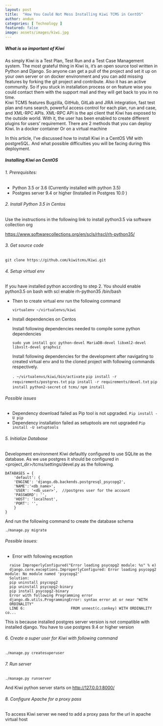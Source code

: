 ```yaml
---
layout: post
title:  "How You Could Not Mess Installing Kiwi TCMS in CentOS"
author: andun
categories: [ Technology ]
featured: false
image: assets/images/kiwi.jpg
---
```


##### What is so important of Kiwi
As simply Kiwi is a Test Plan, Test Run and a Test Case Management system. The most grateful thing in Kiwi is, it’s an open source tool written in Python and Django. So anyone can get a pull of the project and set it up on your own server or on docker environment and you can add missing features by forking the git project and contribute. Also it has an active community. So if you stuck in installation process or on feature wise you could contact them with the support mail and they will get back to you in no time.  
Kiwi TCMS features Bugzilla, GitHub, GitLab and JIRA integration, fast test plan and runs search, powerful access control for each plan, run and case, and XML-RPC APIs.
XML-RPC API is the api client that Kiwi has exposed to the outside world. With it, the user has been enabled to create different plugins for users’ requirement. 
There are 2 methods that you can deploy Kiwi. 
In a docker container
Or on a virtual machine 

In this article, I’ve discussed how to install Kiwi in a CentOS VM with postgreSQL. And what possible difficulties you will be facing during this deployment. 


##### Installing Kiwi on CentOS

###### 1. Prerequisites:

  * Python 3.5 or 3.6 (Currently installed with python 3.5)
  * Postgres server 9.4 or higher  (Installed in Postgres 10.0 )


###### 2. Install Python 3.5 in Centos

Use the instructions in the following link to install python3.5 via software collection org

https://www.softwarecollections.org/en/scls/rhscl/rh-python35/

###### 3. Get source code

  `git clone https://github.com/kiwitcms/Kiwi.git`

###### 4. Setup virtual env

If you have installed python according to step 2. You should enable python3.5 on bash with
scl enable rh-python35 /bin/bash

  * Then to create virtual env run the following command

    `virtualenv ~/virtualenvs/kiwi`

  * Install dependencies on Centos

      Install following dependencies needed to compile some python dependencies

      `sudo yum install gcc python-devel MariaDB-devel libxml2-devel     libxslt-devel graphviz`

      Install following dependencies for the development after navigating to created virtual env and to the cloned project with following commands respectively.

      `. ~/virtualenvs/kiwi/bin/activate`
      `pip install -r requirements/postgres.txt`
      `pip install -r requirements/devel.txt`
      `pip install python2-secret`
      `cd tcms/`
      `npm install`
      
###### Possible issues
  * Dependency download failed as Pip tool is not upgraded.
          `Pip install -U pip`
  * Dependency installation failed as setuptools are not upgraded
          `Pip install -U setuptools`

###### 5. Initialize Database

Development environment Kiwi defaultly configured to use SQLite as the database. As we use postgres it should be configured in <project_dir>/tcms/settings/devel.py as the following.
```
DATABASES = {
	'default': {
   	'ENGINE': 'django.db.backends.postgresql_psycopg2',
   	'NAME':'<db_name>',
   	'USER': '<db_user>',  //postgres user for the account
   	'PASSWORD': '',
   	'HOST': 'localhost',
   	'PORT': '',
	}
}
```

And run the following command to create the database schema

`./manage.py migrate`


###### Possible issues:

  * Error with following exception
  
  ```
    raise ImproperlyConfigured("Error loading psycopg2 module: %s" % e)
    django.core.exceptions.ImproperlyConfigured: Error loading psycopg2 module: No module named 'psycopg2'`
    Solution:
    pip uninstall psycopg2
    pip uninstall psycopg2-binary
    pip install psycopg2-binary
    Error with following Programming error
    django.db.utils.ProgrammingError: syntax error at or near "WITH
    ORDINALITY"
    LINE 6:                     FROM unnest(c.conkey) WITH ORDINALITY co...
  ```

This is because installed postgres server version is not compatible with installed django. You have to use postgres 9.4 or higher version



###### 6. Create a super user for Kiwi with following command

`./manage.py createsuperuser`

###### 7. Run server

`./manage.py runserver`

And Kiwi python server starts on http://127.0.0.1:8000/  

###### 8. Configure Apache for a proxy pass

To access Kiwi server we need to add a proxy pass for the url in apache virtual host




